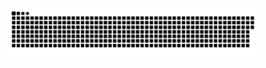 <picture>
  <source media="(prefers-color-scheme: dark)" srcset="https://raw.githubusercontent.com/1noob/1noob/output/github-contribution-grid-snake-dark.svg">
  <source media="(prefers-color-scheme: light)" srcset="https://raw.githubusercontent.com/1noob/1noob/output/github-contribution-grid-snake.svg">
  <img alt="github contribution grid snake animation" src="https://raw.githubusercontent.com/1noob/1noob/output/github-contribution-grid-snake.svg">
</picture>
